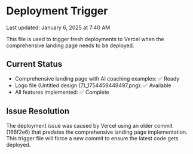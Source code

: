 # Deployment Trigger

Last updated: January 6, 2025 at 7:40 AM

This file is used to trigger fresh deployments to Vercel when the comprehensive landing page needs to be deployed.

## Current Status
- Comprehensive landing page with AI coaching examples: ✅ Ready
- Logo file (Untitled design (7)_1754459449497.png): ✅ Available
- All features implemented: ✅ Complete

## Issue Resolution
The deployment issue was caused by Vercel using an older commit (166f2e6) that predates the comprehensive landing page implementation. This trigger file will force a new commit to ensure the latest code gets deployed.